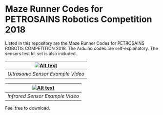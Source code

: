 # Maze Runner Codes for PETROSAINS Robotics Competition 2018
Listed in this repository are the Maze Runner Codes for PETROSAINS ROBOTIS COMPETITION 2018.
The Arduino codes are self-explanatory. 
The sensors test kit set is also included. 

| [![Alt text](https://img.youtube.com/vi/4iiuZ9tE4Vk/0.jpg)](https://www.youtube.com/watch?v=4iiuZ9tE4Vk) |
|:--:| 
| *Ultrasonic Sensor Example Video* |

| [![Alt text](https://img.youtube.com/vi/kcM638Tvmso/0.jpg)](https://www.youtube.com/watch?v=kcM638Tvmso) |
|:--:| 
| *Infrared Sensor Example Video* |


Feel free to download.
